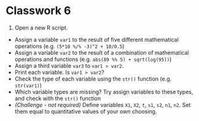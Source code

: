 # Classwork 6

1. Open a new R script.
* Assign a variable `var1` to the result of five different mathematical operations (e.g. `(5*10 %/% -3)^2 + 10/0.5`)
* Assign a variable `var2` to the result of a combination of mathematical operations and functions (e.g. `abs(89 %% 5) + sqrt(log(95))`)
* Assign a third variable `var3` to `var1 > var2`.
* Print each variable. Is `var1 > var2`?
* Check the type of each variable using the `str()` function (e.g. `str(var1)`)
* Which variable types are missing? Try assign variables to these types, and check with the `str()` function
* *(Challenge - not required)* Define variables `X1`, `X2`, `t`, `s1`, `s2`, `n1`, `n2`. Set them equal to quantitative values of your own choosing. 
